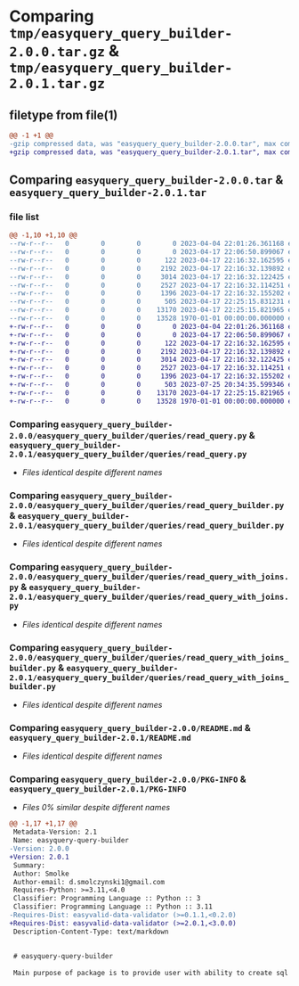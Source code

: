# Comparing `tmp/easyquery_query_builder-2.0.0.tar.gz` & `tmp/easyquery_query_builder-2.0.1.tar.gz`

## filetype from file(1)

```diff
@@ -1 +1 @@
-gzip compressed data, was "easyquery_query_builder-2.0.0.tar", max compression
+gzip compressed data, was "easyquery_query_builder-2.0.1.tar", max compression
```

## Comparing `easyquery_query_builder-2.0.0.tar` & `easyquery_query_builder-2.0.1.tar`

### file list

```diff
@@ -1,10 +1,10 @@
--rw-r--r--   0        0        0        0 2023-04-04 22:01:26.361168 easyquery_query_builder-2.0.0/easyquery_query_builder/__init__.py
--rw-r--r--   0        0        0        0 2023-04-17 22:06:50.899067 easyquery_query_builder-2.0.0/easyquery_query_builder/queries/__init__.py
--rw-r--r--   0        0        0      122 2023-04-17 22:16:32.162595 easyquery_query_builder-2.0.0/easyquery_query_builder/queries/query.py
--rw-r--r--   0        0        0     2192 2023-04-17 22:16:32.139892 easyquery_query_builder-2.0.0/easyquery_query_builder/queries/read_query.py
--rw-r--r--   0        0        0     3014 2023-04-17 22:16:32.122425 easyquery_query_builder-2.0.0/easyquery_query_builder/queries/read_query_builder.py
--rw-r--r--   0        0        0     2527 2023-04-17 22:16:32.114251 easyquery_query_builder-2.0.0/easyquery_query_builder/queries/read_query_with_joins.py
--rw-r--r--   0        0        0     1396 2023-04-17 22:16:32.155202 easyquery_query_builder-2.0.0/easyquery_query_builder/queries/read_query_with_joins_builder.py
--rw-r--r--   0        0        0      505 2023-04-17 22:25:15.831231 easyquery_query_builder-2.0.0/pyproject.toml
--rw-r--r--   0        0        0    13170 2023-04-17 22:25:15.821965 easyquery_query_builder-2.0.0/README.md
--rw-r--r--   0        0        0    13528 1970-01-01 00:00:00.000000 easyquery_query_builder-2.0.0/PKG-INFO
+-rw-r--r--   0        0        0        0 2023-04-04 22:01:26.361168 easyquery_query_builder-2.0.1/easyquery_query_builder/__init__.py
+-rw-r--r--   0        0        0        0 2023-04-17 22:06:50.899067 easyquery_query_builder-2.0.1/easyquery_query_builder/queries/__init__.py
+-rw-r--r--   0        0        0      122 2023-04-17 22:16:32.162595 easyquery_query_builder-2.0.1/easyquery_query_builder/queries/query.py
+-rw-r--r--   0        0        0     2192 2023-04-17 22:16:32.139892 easyquery_query_builder-2.0.1/easyquery_query_builder/queries/read_query.py
+-rw-r--r--   0        0        0     3014 2023-04-17 22:16:32.122425 easyquery_query_builder-2.0.1/easyquery_query_builder/queries/read_query_builder.py
+-rw-r--r--   0        0        0     2527 2023-04-17 22:16:32.114251 easyquery_query_builder-2.0.1/easyquery_query_builder/queries/read_query_with_joins.py
+-rw-r--r--   0        0        0     1396 2023-04-17 22:16:32.155202 easyquery_query_builder-2.0.1/easyquery_query_builder/queries/read_query_with_joins_builder.py
+-rw-r--r--   0        0        0      503 2023-07-25 20:34:35.599346 easyquery_query_builder-2.0.1/pyproject.toml
+-rw-r--r--   0        0        0    13170 2023-04-17 22:25:15.821965 easyquery_query_builder-2.0.1/README.md
+-rw-r--r--   0        0        0    13528 1970-01-01 00:00:00.000000 easyquery_query_builder-2.0.1/PKG-INFO
```

### Comparing `easyquery_query_builder-2.0.0/easyquery_query_builder/queries/read_query.py` & `easyquery_query_builder-2.0.1/easyquery_query_builder/queries/read_query.py`

 * *Files identical despite different names*

### Comparing `easyquery_query_builder-2.0.0/easyquery_query_builder/queries/read_query_builder.py` & `easyquery_query_builder-2.0.1/easyquery_query_builder/queries/read_query_builder.py`

 * *Files identical despite different names*

### Comparing `easyquery_query_builder-2.0.0/easyquery_query_builder/queries/read_query_with_joins.py` & `easyquery_query_builder-2.0.1/easyquery_query_builder/queries/read_query_with_joins.py`

 * *Files identical despite different names*

### Comparing `easyquery_query_builder-2.0.0/easyquery_query_builder/queries/read_query_with_joins_builder.py` & `easyquery_query_builder-2.0.1/easyquery_query_builder/queries/read_query_with_joins_builder.py`

 * *Files identical despite different names*

### Comparing `easyquery_query_builder-2.0.0/README.md` & `easyquery_query_builder-2.0.1/README.md`

 * *Files identical despite different names*

### Comparing `easyquery_query_builder-2.0.0/PKG-INFO` & `easyquery_query_builder-2.0.1/PKG-INFO`

 * *Files 0% similar despite different names*

```diff
@@ -1,17 +1,17 @@
 Metadata-Version: 2.1
 Name: easyquery-query-builder
-Version: 2.0.0
+Version: 2.0.1
 Summary: 
 Author: Smolke
 Author-email: d.smolczynski1@gmail.com
 Requires-Python: >=3.11,<4.0
 Classifier: Programming Language :: Python :: 3
 Classifier: Programming Language :: Python :: 3.11
-Requires-Dist: easyvalid-data-validator (>=0.1.1,<0.2.0)
+Requires-Dist: easyvalid-data-validator (>=2.0.1,<3.0.0)
 Description-Content-Type: text/markdown
 
 
 # easyquery-query-builder
 
 Main purpose of package is to provide user with ability to create sql queries using QueryBuilders which are implemented in Builder Project Pattern.
```

